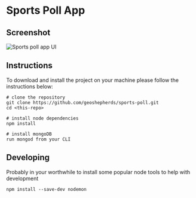# Sports Poll App

## Screenshot
![Sports poll app UI](https://drive.google.com/uc?export=view&id=0B6IVyE8wPQroMUREXzJtb1ZCVDA)

## Instructions
To download and install the project on your machine please follow the instructions below:
```
# clone the repository
git clone https://github.com/geoshepherds/sports-poll.git
cd <this-repo>

# install node dependencies
npm install

# install mongoDB
run mongod from your CLI
```

## Developing
Probably in your worthwhile to install some popular node tools to help with development
```
npm install --save-dev nodemon
```
